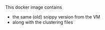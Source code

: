 This docker image contains 

- the same (old) snippy version from the VM 
- along with the clustering files
